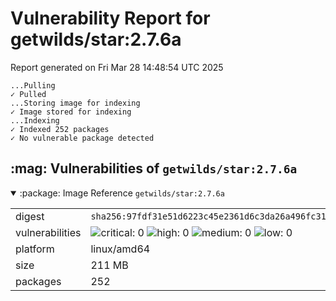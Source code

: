 # Vulnerability Report for getwilds/star:2.7.6a

Report generated on Fri Mar 28 14:48:54 UTC 2025

    ...Pulling
    ✓ Pulled
    ...Storing image for indexing
    ✓ Image stored for indexing
    ...Indexing
    ✓ Indexed 252 packages
    ✓ No vulnerable package detected
<h2>:mag: Vulnerabilities of <code>getwilds/star:2.7.6a</code></h2>

<details open="true"><summary>:package: Image Reference</strong> <code>getwilds/star:2.7.6a</code></summary>
<table>
<tr><td>digest</td><td><code>sha256:97fdf31e51d6223c45e2361d6c3da26a496fc311246f8740d401847b3b2db50d</code></td><tr><tr><td>vulnerabilities</td><td><img alt="critical: 0" src="https://img.shields.io/badge/critical-0-lightgrey"/> <img alt="high: 0" src="https://img.shields.io/badge/high-0-lightgrey"/> <img alt="medium: 0" src="https://img.shields.io/badge/medium-0-lightgrey"/> <img alt="low: 0" src="https://img.shields.io/badge/low-0-lightgrey"/> <!-- unspecified: 0 --></td></tr>
<tr><td>platform</td><td>linux/amd64</td></tr>
<tr><td>size</td><td>211 MB</td></tr>
<tr><td>packages</td><td>252</td></tr>
</table>
</details></table>
</details>

<table></table>

